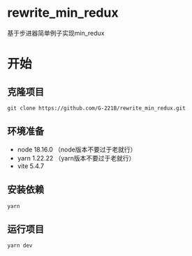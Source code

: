 # rewrite_min_redux
基于步进器简单例子实现min_redux



# 开始



## 克隆项目

```shell
git clone https://github.com/G-221B/rewrite_min_redux.git
```



## 环境准备

- node 18.16.0  （node版本不要过于老就行）
- yarn 1.22.22   （yarn版本不要过于老就行）
- vite 5.4.7



## 安装依赖

```shell
yarn
```



## 运行项目

```
yarn dev
```

